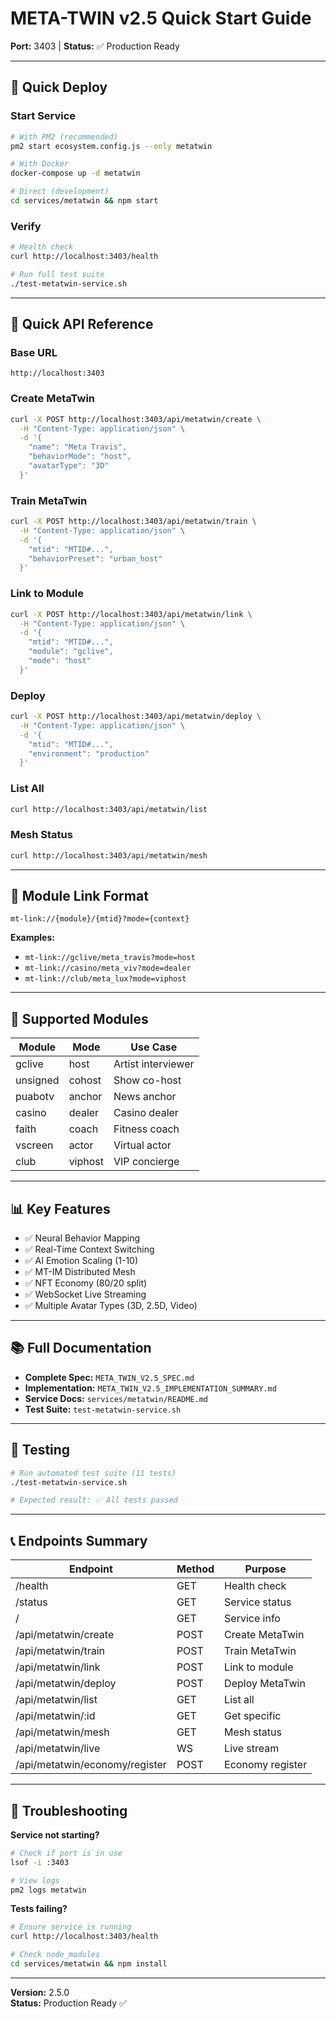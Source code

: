 # META-TWIN v2.5 Quick Start Guide

**Port:** 3403 | **Status:** ✅ Production Ready

---

## 🚀 Quick Deploy

### Start Service

```bash
# With PM2 (recommended)
pm2 start ecosystem.config.js --only metatwin

# With Docker
docker-compose up -d metatwin

# Direct (development)
cd services/metatwin && npm start
```

### Verify

```bash
# Health check
curl http://localhost:3403/health

# Run full test suite
./test-metatwin-service.sh
```

---

## 📝 Quick API Reference

### Base URL
```
http://localhost:3403
```

### Create MetaTwin
```bash
curl -X POST http://localhost:3403/api/metatwin/create \
  -H "Content-Type: application/json" \
  -d '{
    "name": "Meta Travis",
    "behaviorMode": "host",
    "avatarType": "3D"
  }'
```

### Train MetaTwin
```bash
curl -X POST http://localhost:3403/api/metatwin/train \
  -H "Content-Type: application/json" \
  -d '{
    "mtid": "MTID#...",
    "behaviorPreset": "urban_host"
  }'
```

### Link to Module
```bash
curl -X POST http://localhost:3403/api/metatwin/link \
  -H "Content-Type: application/json" \
  -d '{
    "mtid": "MTID#...",
    "module": "gclive",
    "mode": "host"
  }'
```

### Deploy
```bash
curl -X POST http://localhost:3403/api/metatwin/deploy \
  -H "Content-Type: application/json" \
  -d '{
    "mtid": "MTID#...",
    "environment": "production"
  }'
```

### List All
```bash
curl http://localhost:3403/api/metatwin/list
```

### Mesh Status
```bash
curl http://localhost:3403/api/metatwin/mesh
```

---

## 🔗 Module Link Format

```
mt-link://{module}/{mtid}?mode={context}
```

**Examples:**
- `mt-link://gclive/meta_travis?mode=host`
- `mt-link://casino/meta_viv?mode=dealer`
- `mt-link://club/meta_lux?mode=viphost`

---

## 🎯 Supported Modules

| Module | Mode | Use Case |
|--------|------|----------|
| gclive | host | Artist interviewer |
| unsigned | cohost | Show co-host |
| puabotv | anchor | News anchor |
| casino | dealer | Casino dealer |
| faith | coach | Fitness coach |
| vscreen | actor | Virtual actor |
| club | viphost | VIP concierge |

---

## 📊 Key Features

- ✅ Neural Behavior Mapping
- ✅ Real-Time Context Switching
- ✅ AI Emotion Scaling (1-10)
- ✅ MT-IM Distributed Mesh
- ✅ NFT Economy (80/20 split)
- ✅ WebSocket Live Streaming
- ✅ Multiple Avatar Types (3D, 2.5D, Video)

---

## 📚 Full Documentation

- **Complete Spec:** `META_TWIN_V2.5_SPEC.md`
- **Implementation:** `META_TWIN_V2.5_IMPLEMENTATION_SUMMARY.md`
- **Service Docs:** `services/metatwin/README.md`
- **Test Suite:** `test-metatwin-service.sh`

---

## 🧪 Testing

```bash
# Run automated test suite (11 tests)
./test-metatwin-service.sh

# Expected result: ✅ All tests passed
```

---

## 📞 Endpoints Summary

| Endpoint | Method | Purpose |
|----------|--------|---------|
| /health | GET | Health check |
| /status | GET | Service status |
| / | GET | Service info |
| /api/metatwin/create | POST | Create MetaTwin |
| /api/metatwin/train | POST | Train MetaTwin |
| /api/metatwin/link | POST | Link to module |
| /api/metatwin/deploy | POST | Deploy MetaTwin |
| /api/metatwin/list | GET | List all |
| /api/metatwin/:id | GET | Get specific |
| /api/metatwin/mesh | GET | Mesh status |
| /api/metatwin/live | WS | Live stream |
| /api/metatwin/economy/register | POST | Economy register |

---

## 🔧 Troubleshooting

**Service not starting?**
```bash
# Check if port is in use
lsof -i :3403

# View logs
pm2 logs metatwin
```

**Tests failing?**
```bash
# Ensure service is running
curl http://localhost:3403/health

# Check node_modules
cd services/metatwin && npm install
```

---

**Version:** 2.5.0  
**Status:** Production Ready ✅
